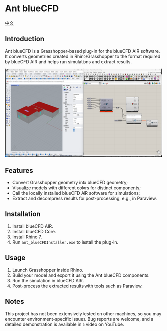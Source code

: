 # Ant blueCFD

[中文](README.md)

## Introduction

Ant blueCFD is a Grasshopper-based plug-in for the blueCFD AIR software. It converts geometries created in Rhino/Grasshopper to the format required by blueCFD AIR and helps run simulations and extract results.

![ScreenShot](./resources/01.png)

## Features

- Convert Grasshopper geometry into blueCFD geometry;
- Visualize models with different colors for distinct components;
- Call the locally installed blueCFD AIR software for simulations;
- Extract and decompress results for post-processing, e.g., in Paraview.

## Installation

1. Install blueCFD AIR.
2. Install blueCFD Core.
3. Install Rhino 7.
4. Run `ant_blueCFDInstaller.exe` to install the plug-in.

## Usage

1. Launch Grasshopper inside Rhino.
2. Build your model and export it using the Ant blueCFD components.
3. Run the simulation in blueCFD AIR.
4. Post-process the extracted results with tools such as Paraview.

## Notes

This project has not been extensively tested on other machines, so you may encounter environment-specific issues. Bug reports are welcome, and a detailed demonstration is available in a video on YouTube.

